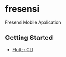 # fresensi

Fresensi Mobile Application

## Getting Started

- [Flutter CLI](https://firebase.google.com/docs/flutter/setup?platform=ios)
